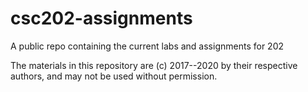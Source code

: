 # csc202-assignments
A public repo containing the current labs and assignments for 202

The materials in this repository are (c) 2017--2020 by their respective authors, and may not be used without permission.
